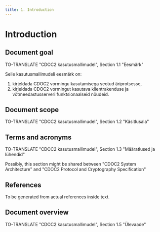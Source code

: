 ```yaml
---
title: 1. Introduction
---
```


# Introduction

## Document goal

TO-TRANSLATE "CDOC2 kasutusmallimudel", Section 1.1 "Eesmärk"

Selle kasutusmallimudeli eesmärk on:

1. kirjeldada CDOC2 vormingu kasutamisega seotud äriprotsesse,
2. kirjeldada CDOC2 vormingut kasutava klientrakenduse ja võtmeedastusserveri funktsionaalseid nõudeid.

## Document scope

TO-TRANSLATE "CDOC2 kasutusmallimudel", Section 1.2 "Käsitlusala"

## Terms and acronyms

TO-TRANSLATE "CDOC2 kasutusmallimudel", Section 1.3 "Määratlused ja lühendid"

Possibly, this section might be shared between "CDOC2 System Architecture" and "CDOC2 Protocol and Cryptography Specification"

## References

To be generated from actual references inside text.

## Document overview

TO-TRANSLATE "CDOC2 kasutusmallimudel", Section 1.5 "Ülevaade"
